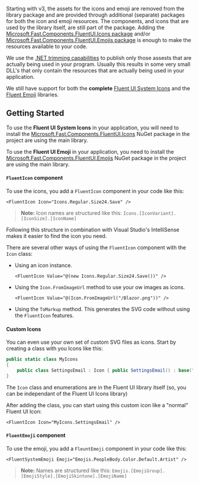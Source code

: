 Starting with v3, the assets for the icons and emoji are removed from the library package and are provided through additional (separate) packages for 
both the icon and emoji resources. The components, and icons that are used by the library itself, are still part of the package. 
Adding the [Microsoft.Fast.Components.FluentUI.Icons package](https://www.nuget.org/packages/Microsoft.Fast.Components.FluentUI.Icons) and/or [Microsoft.Fast.Components.FluentUI.Emojis package](https://www.nuget.org/packages/Microsoft.Fast.Components.FluentUI.Emojis) 
is enough to make the resources available to your code.
 
We use the [.NET trimming capabilities](https://learn.microsoft.com/aspnet/core/blazor/host-and-deploy/configure-trimmer) to publish only those assests that are actually being used in your program. Usually this results in some very small DLL's that only contain the resources that are actually being used in your application.
 
We still have support for both the **complete** [Fluent UI System Icons](https://github.com/microsoft/fluentui-system-icons) and the [Fluent Emoji](https://github.com/microsoft/fluentui-emoji) libraries.
 
## Getting Started
 
To use the **Fluent UI System Icons** in your application, you will need to install the [Microsoft.Fast.Components.FluentUI.Icons](https://www.nuget.org/packages/Microsoft.Fast.Components.FluentUI.Icons/) NuGet package in the project are using the main library. 


To use the **Fluent UI Emoji** in your application, you need to install the [Microsoft.Fast.Components.FluentUI.Emojis](https://www.nuget.org/packages/Microsoft.Fast.Components.FluentUI.Emojis/) NuGet package in the project are using the main library.
 
#### `FluentIcon` component
 
To use the icons, you add a `FluentIcon` component in your code like this:

```razor
<FluentIcon Icon="Icons.Regular.Size24.Save" />
```

> **Note:** Icon names are structured like this: `Icons.[IconVariant].[IconSize].[IconName]`

Following this structure in combination with Visual Studio's IntelliSense makes it easier to find the icon you need.
 
There are several other ways of using the `FluentIcon` component with the `Icon` class:
 
- Using an icon instance.

    ```razor
    <FluentIcon Value="@(new Icons.Regular.Size24.Save())" />
    ```
- Using the `Icon.FromImageUrl` method to use your ow images as icons.

    ```razor
    <FluentIcon Value="@(Icon.FromImageUrl("/Blazor.png"))" />
    ```
- Using the `ToMarkup` method. This generates the SVG code without using the `FluentIcon` features.

#### Custom Icons
You can even use your own set of custom SVG files as icons. Start by creating a class with you Icons like this:

```csharp
public static class MyIcons
{
    public class SettingsEmail : Icon { public SettingsEmail() : base("SettingsEmail", IconVariant.Regular, IconSize.Size20, "<svg width=\"20\" height=\"19\" viewBox=\"0 0 20 19\" fill=\"none\" xmlns=\"http://www.w3.org/2000/svg\"><path d=\"M15.6251 2.5H4.37508L4.2214 2.50428C2.79712 2.58396 1.66675 3.76414 1.66675 5.20833V13.125L1.67103 13.2787C1.75071 14.7029 2.93089 15.8333 4.37508 15.8333H9.76425C9.91725 15.4818 10.1354 15.1606 10.4087 14.8873L10.7126 14.5833H4.37508L4.25547 14.5785C3.50601 14.5177 2.91675 13.8902 2.91675 13.125V6.97833L9.709 10.5531L9.78908 10.5883C9.95267 10.647 10.135 10.6353 10.2912 10.5531L17.0834 6.9775V9.17258C17.5072 9.14483 17.9362 9.21517 18.3334 9.38358V5.20833L18.3292 5.05465C18.2494 3.63038 17.0693 2.5 15.6251 2.5ZM4.37508 3.75H15.6251L15.7447 3.75483C16.4942 3.81568 17.0834 4.44319 17.0834 5.20833V5.565L10.0001 9.29375L2.91675 5.56583V5.20833L2.92158 5.08873C2.98242 4.33926 3.60994 3.75 4.37508 3.75ZM15.9167 10.5579L10.9979 15.4766C10.7112 15.7633 10.5077 16.1227 10.4093 16.5162L10.0279 18.0418C9.86208 18.7052 10.4631 19.3062 11.1265 19.1403L12.6521 18.7588C13.0455 18.6605 13.4048 18.4571 13.6917 18.1703L18.6103 13.2516C19.3542 12.5078 19.3542 11.3018 18.6103 10.5579C17.8665 9.814 16.6605 9.814 15.9167 10.5579Z\" fill=\"#212121\"/></svg>") { } }
}
```

The `Icon` class and enumerations are in the Fluent UI library itself (so, you can be independant of the Fluent UI Icons library)

After adding the class, you can start using this custom icon like a "normal" Fluent UI Icon:

```razor
<FluentIcon Icon="MyIcons.SettingsEmail" />
```
 
#### `FluentEmoji` component
 
To use the emoji, you add a `FleuntEmoji` component in your code like this:

```razor
<FluentSystemEmoji Emoji="Emojis.PeopleBody.Color.Default.Artist" />
```

> **Note:** Names are structured like this: `Emojis.[EmojiGroup].[EmojiStyle].[EmojiSkintone].[EmojiName]`


 